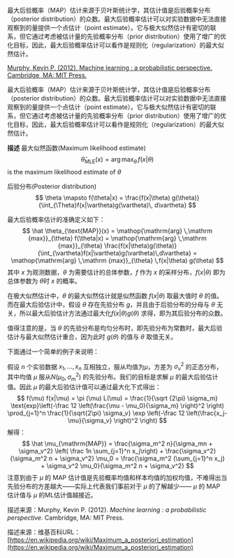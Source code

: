最大后验概率（MAP）估计来源于贝叶斯统计学，其估计值是后验概率分布（posterior distribution）的众数。最大后验概率估计可以对实验数据中无法直接观察到的量提供一个点估计（point estimate）。它与极大似然估计有密切的联系，但它通过考虑被估计量的先验概率分布（prior distribution）使用了增广的优化目标，因此，最大后验概率估计可以看作是规则化（regularization）的最大似然估计。

[Murphy, Kevin P. (2012). Machine learning : a probabilistic perspective. Cambridge, MA: MIT Press.](https://www.jiqizhixin.com/graph/technologies/496f2bac-fafd-4c1f-83cc-5776e04065d3)

最大后验概率（MAP）估计来源于贝叶斯统计学，其估计值是后验概率分布（posterior distribution）的众数。最大后验概率估计可以对实验数据中无法直接观察到的量提供一个点估计（point estimate）。它与极大似然估计有密切的联系，但它通过考虑被估计量的先验概率分布（prior distribution）使用了增广的优化目标，因此，最大后验概率估计可以看作是规则化（regularization）的最大似然估计。

**描述**
最大似然函数(Maximum likelihood estimate)
$$
\hat \theta_{\text{MLE}} (x) = \mathop{\text{arg} \, \text{max}}_{\theta} \,f(x|\theta)
$$
is the maximum likelihood estimate of $\theta$

后验分布(Posterior distribution)
$$
\theta \mapsto f(\theta|x) = \frac{f(x|\theta) g(\theta)}{\int_{\Theta}f(x|\vartheta)g(\vartheta)\, d\vartheta}
$$



最大后验概率估计的准确定义如下：
$$
\hat \theta_{\text{MAP}}(x) = \mathop{\mathrm{arg} \,\mathrm {max}}_{\theta} f(\theta|x) = \mathop{\mathrm{arg} \,\mathrm {max}}_{\theta} \frac{f(x|\theta)g(\theta)}{\int_{\vartheta}f(x|\vartheta)g(\vartheta)\,d\vartheta} = \mathop{\mathrm{arg} \,\mathrm {max}}_{\theta} \,f(x|\theta) g(\theta)
$$
其中 $x$ 为观测数据，$\theta$ 为需要估计的总体参数，$f$ 作为 $x$ 的采样分布，$f(x|\theta)$ 即为总体参数为 $\theta$时 $x$ 的概率。

在极大似然估计中，$\theta$ 的最大似然估计就是似然函数 $f(x|\theta)$ 取最大值时 $\theta$ 的值。而在最大后验估计中，假设 $\theta$ 存在先验分布 $g$，并且由于后验分布的分母与 $\theta$ 无关，所以最大后验估计方法通过最大化$f(x|\theta) g(\theta)$ 求得，即为其后验分布的众数。

值得注意的是，当 $\theta$ 的先验分布是均匀分布时，即先验分布为常数时，最大后验估计与最大似然估计重合，因为此时 $g(\theta)$ 的值与 $\theta$ 取值无关。

下面通过一个简单的例子来说明：

假设 $n$ 个实验数据 $x_1,...,x_n$ 互相独立，服从均值为$\mu$，方差为 $\sigma^2_v$ 的正态分布，其中均值 $\mu$ 服从$N(\mu_0,\sigma^2_m)$ 的先验分布。我们的目标是求解 $\mu$ 的最大后验估计值。因此 $\mu$ 的最大后验估计值可以通过最大化下式得出：
$$
f(\mu) f(x|\mu) = \pi (\mu) L(\mu) = \frac{1}{\sqrt {2\pi} \sigma_m} \text{exp}\left(-\frac 12 \left(\frac{\mu - \mu_0}{\sigma_m} \right)^2 \right) \prod_{j=1}^n \frac{1}{\sqrt{2\pi} \sigma_v} \exp \left(-\frac 12 \left(\frac{x_j-\mu}{\sigma_v} \right)^2 \right)
$$
解得：
$$
\hat \mu_{\mathrm{MAP}} = \frac{\sigma_m^2 n}{\sigma_mn + \sigma_v^2} \left( \frac 1n \sum_{j=1}^n x_j\right) + \frac{\sigma_v^2}{\sigma_m^2 n + \sigma_v^2} \mu_0 = \frac{\sigma_m^2 (\sum_{j=1}^n x_j) + \sigma_v^2 \mu_0}{\sigma_m^2 n + \sigma_v^2}
$$
注意到由于 $\mu$ 的 MAP 估计值是先验概率均值和样本均值的加权均值，不难得出当先验分布的方差越大——实际上代表我们事前对于 $\mu$ 的了解越少—— $\mu$ 的 MAP 估计值与 $\mu$ 的ML估计值越接近。

描述来源：Murphy, Kevin P. (2012). _Machine learning : a probabilistic perspective_. Cambridge, MA: MIT Press.

描述来源：维基百科URL：[https://en.wikipedia.org/wiki/Maximum_a_posteriori_estimation](https://en.wikipedia.org/wiki/Maximum_a_posteriori_estimation)

